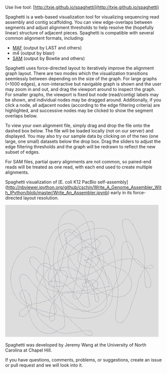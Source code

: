 Use live tool: [http://txje.github.io/spaghetti](http://txje.github.io/spaghetti)

Spaghetti is a web-based visualization tool for visualizing sequencing read assembly and contig scaffolding. You can view edge-overlaps between segments and adjust alignment  thresholds to help resolve the (hopefully linear) structure of adjacent pieces. Spaghetti is compatible with several common alignment formats, including:

-  [MAF](https://cgwb.nci.nih.gov/FAQ/FAQformat.html#format5) (output by LAST and others)</li>
-  m4 (output by blasr)</li>
-  [SAM](http://samtools.github.io/hts-specs/SAMv1.pdf) (output by Bowtie and others)</li>

Spaghetti uses force-directed layout to iteratively improve the alignment graph layout. There are two modes which the visualization transitions seemlessly between depending   on the size of the graph. For large graphs (>1000 edges), a non-interactive but navigable graph is shown and the user may zoom in and out, and drag the viewport around to        inspect the graph. For smaller graphs, the viewport is fixed but node (read/contig) labels may be shown, and individual nodes may be dragged around. Additionally, if you click a node, all adjacent nodes (according to the edge filtering criteria) are highlighted, and successive nodes may be clicked to show  the segment overlaps below.

To view your own alignment file, simply drag and drop the file onto the dashed box below. The file will be loaded locally (not on our server) and displayed. You may also try  our sample data by clicking on of the two (one large, one small) datasets below the drop box. Drag the sliders to adjust the edge filtering thresholds and the graph will be redrawn to reflect the new subset of edges.

For SAM files, partial query alignments are not common, so paired-end reads will be treated as one read, with each end used to create multiple alignments.

Spaghetti visualization of [E. coli K12 PacBio self-assembly] (http://nbviewer.ipython.org/github/cschin/Write_A_Genome_Assembler_With_IPython/blob/master/Write_An_Assembler.ipynb) early in its force-directed layout resolution.

![Screenshot](data/screenshot.png)


Spaghetti was developed by Jeremy Wang at the University of North Carolina at Chapel Hill.

If you have questions, comments, problems, or suggestions, create an issue or pull request and we will look into it.
